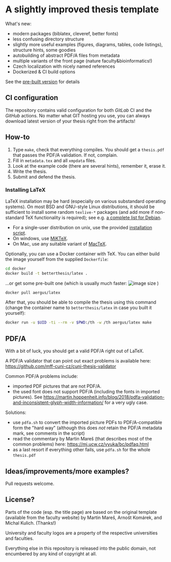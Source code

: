 
# A slightly improved thesis template

What's new:

- modern packages (biblatex, cleveref, better fonts)
- less confusing directory structure
- slightly more useful examples (figures, diagrams, tables, code listings), structure hints, some goodies
- autobuilding of abstract PDF/A files from metadata
- multiple variants of the front page (nature faculty&bioinformatics!)
- Czech localization with nicely named references
- Dockerized & CI build options

See the [pre-built version](build/thesis.pdf) for details

## CI configuration

The repository contains valid configuration for both *GitLab* CI and the *GitHub* actions.
No matter what GIT hosting you use, you can always download latest version of your thesis right from the artifacts!

## How-to

1. Type `make`, check that everything compiles. You should get a `thesis.pdf` that passes the PDF/A validation. If not, complain.
2. Fill in `metadata.tex` and all `xmpdata` files.
3. Look at the example code (there are several hints), remember it, erase it.
4. Write the thesis.
5. Submit and defend the thesis.

### Installing LaTeX

LaTeX installation may be hard (especially on various substandard operating systems). On most BSD and GNU-style Linux distributions, it should be sufficient to install some random `texlive-*` packages (and add more if non-standard TeX functionality is required); see e.g. [a complete list for Debian](docker/Dockerfile).

- For a single-user distribution on unix, use the provided [installation script](https://www.tug.org/texlive/quickinstall.html).
- On windows, use [MiKTeX](https://www.tug.org/texlive/windows.html).
- On Mac, use any suitable variant of [MacTeX](https://www.tug.org/mactex/).

Optionally, you can use a Docker container with TeX. You can either build the image yourself from the supplied `Dockerfile`:
```sh
cd docker
docker build -t betterthesis/latex .
```

...or get some pre-built one (which is usually much faster:
![image size](https://img.shields.io/docker/image-size/aergus/latex)
)
```sh
docker pull aergus/latex
```

After that, you should be able to compile the thesis using this command (change the container name to `betterthesis/latex` in case you built it yourself):
```sh
docker run -u $UID -ti --rm -v $PWD:/th -w /th aergus/latex make
```

## PDF/A

With a bit of luck, you should get a valid PDF/A right out of LaTeX.

A PDF/A validator that can point out exact problems is available here: https://github.com/mff-cuni-cz/cuni-thesis-validator

Common PDF/A problems include:

- imported PDF pictures that are not PDF/A.
- the used font does not support PDF/A (including the fonts in imported pictures). See https://martin.hoppenheit.info/blog/2018/pdfa-validation-and-inconsistent-glyph-width-information/ for a very ugly case.

Solutions:

- use `pdfa.sh` to convert the imported picture PDFs to PDF/A-compatible form the "hard way" (although this does _not_ retain the PDF/A metadata mark, see comments in the script)
- read the commentary by Martin Mareš (that describes most of the common problems) here: https://mj.ucw.cz/vyuka/bc/pdfaq.html
- as a last resort if everything other fails, use `pdfa.sh` for the whole `thesis.pdf`

## Ideas/improvements/more examples?

Pull requests welcome.

## License?

Parts of the code (esp. the title page) are based on the original template (available from the faculty website) by Martin Mareš, Arnošt Komárek, and Michal Kulich. (Thanks!)

University and faculty logos are a property of the respective universities and faculties.

Everything else in this repository is released into the public domain, not encumbered by any kind of copyright at all.
